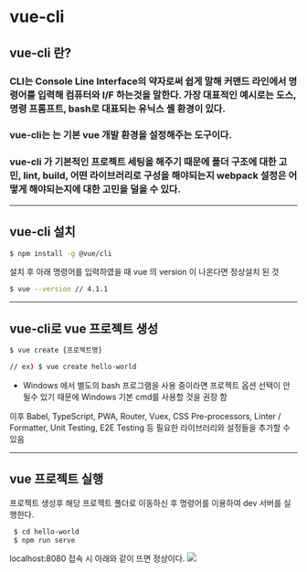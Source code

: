 # vue-cli

## vue-cli 란?
### CLI는 Console Line Interface의 약자로써 쉽게 말해 커맨드 라인에서 명령어를 입력해 컴퓨터와 I/F 하는것을 말한다.  가장 대표적인 예시로는 도스, 명령 프롬프트, bash로 대표되는 유닉스 셸 환경이 있다.

### vue-cli는 는 기본 vue 개발 환경을 설정해주는 도구이다. 
### vue-cli 가 기본적인 프로젝트 세팅을 해주기 때문에 폴더 구조에 대한 고민, lint, build, 어떤 라이브러리로 구성을 해야되는지 webpack 설정은 어떻게 해야되는지에 대한 고민을 덜을 수 있다.

***

## vue-cli 설치
```bash
$ npm install -g @vue/cli
```
설치 후 아래 명령어를 입력하였을 때 vue 의 version 이 나온다면 정상설치 된 것
```bash
$ vue --version // 4.1.1
```

***

## vue-cli로 vue 프로젝트 생성
```bash
$ vue create {프로젝트명}

// ex) $ vue create hello-world
```
* Windows 에서 별도의 bash 프로그램을 사용 중이라면 프로젝트 옵션 선택이 안 될수 있기 때문에 Windows 기본 cmd를 사용할 것을 권장 함

이후 Babel, TypeScript, PWA, Router, Vuex, CSS Pre-processors, Linter / Formatter, Unit Testing, E2E Testing 등 필요한 라이브러리와 설정들을 추가할 수 있음

***

## vue 프로젝트 실행

프로젝트 생성후 해당 프로젝트 폴더로 이동하신 후 명령어를 이용하여 dev 서버를 실행한다.
```bash
 $ cd hello-world
 $ npm run serve
```
localhost:8080 접속 시 아래와 같이 뜨면 정상이다.
![](https://github.com/kis6905/Study-Season-1/tree/master/vue-cli/docs/vue-cli-init.png)
